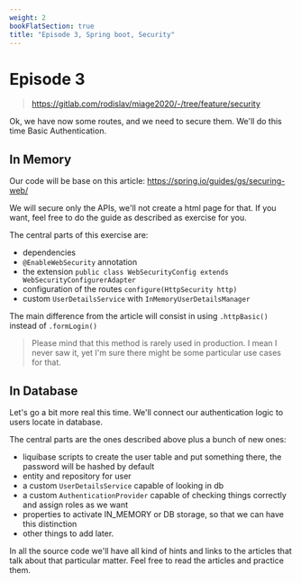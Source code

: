 ```yaml
---
weight: 2
bookFlatSection: true
title: "Episode 3, Spring boot, Security"
---
```


# Episode 3

> https://gitlab.com/rodislav/miage2020/-/tree/feature/security

Ok, we have now some routes, and we need to secure them. We'll do this time Basic Authentication.

## In Memory

Our code will be base on this article: https://spring.io/guides/gs/securing-web/

We will secure only the APIs, we'll not create a html page for that. If you want, feel free to do the guide as described as exercise for you.

The central parts of this exercise are:

 - dependencies
 - `@EnableWebSecurity` annotation
 - the extension `public class WebSecurityConfig extends WebSecurityConfigurerAdapter`
 - configuration of the routes `configure(HttpSecurity http)`
 - custom `UserDetailsService` with `InMemoryUserDetailsManager`
 
The main difference from the article will consist in using `.httpBasic()` instead of `.formLogin()`

> Please mind that this method is rarely used in production. I mean I never saw it, yet I'm sure there might be some particular use cases for that.

## In Database

Let's go a bit more real this time. We'll connect our authentication logic to users locate in database.

The central parts are the ones described above plus a bunch of new ones:

 - liquibase scripts to create the user table and put something there, the password will be hashed by default
 - entity and repository for user
 - a custom `UserDetailsService` capable of looking in db
 - a custom `AuthenticationProvider` capable of checking things correctly and assign roles as we want
 - properties to activate IN_MEMORY or DB storage, so that we can have this distinction
 - other things to add later.
 
In all the source code we'll have all kind of hints and links to the articles that talk about that particular matter. Feel free to read the articles and practice them.